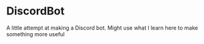 # DiscordBot
A little attempt at making a Discord bot. Might use what I learn here to make something more useful
